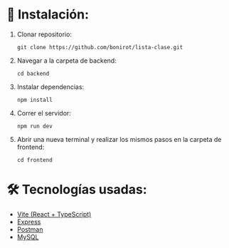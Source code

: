 # 🚀 Instalación:

1. Clonar repositorio:
   <pre><code>git clone https://github.com/bonirot/lista-clase.git</code></pre>

2. Navegar a la carpeta de backend:
   <pre><code>cd backend</code></pre>

3. Instalar dependencias:
   <pre><code>npm install</code></pre>

4. Correr el servidor:
   <pre><code>npm run dev</code></pre>

5. Abrir una nueva terminal y realizar los mismos pasos en la carpeta de frontend:
   <pre><code>cd frontend</code></pre>

# 🛠️ Tecnologías usadas:

- [Vite (React + TypeScript)](https://vite.dev)
- [Express](https://expressjs.com)
- [Postman](https://www.postman.com)
- [MySQL](https://www.mysql.com)
